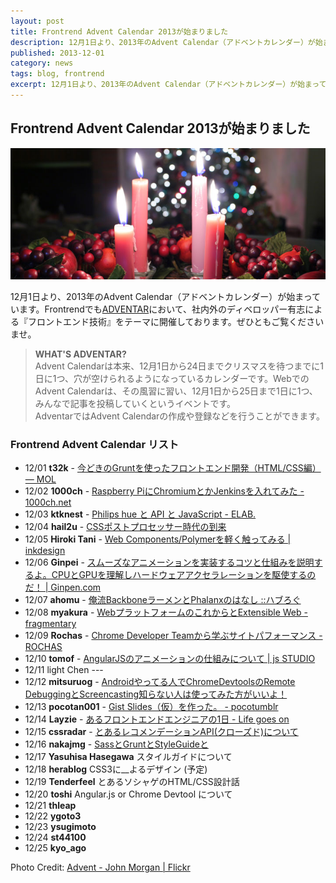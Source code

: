 ```yaml
---
layout: post
title: Frontrend Advent Calendar 2013が始まりました
description: 12月1日より、2013年のAdvent Calendar（アドベントカレンダー）が始まっています。
published: 2013-12-01
category: news
tags: blog, frontrend
excerpt: 12月1日より、2013年のAdvent Calendar（アドベントカレンダー）が始まっています。
---
```


## Frontrend Advent Calendar 2013が始まりました

![](/images/2013/1201_head.jpg)


12月1日より、2013年のAdvent Calendar（アドベントカレンダー）が始まっています。Frontrendでも[ADVENTAR](http://www.adventar.org/)において、社内外のディベロッパー有志による『フロントエンド技術』をテーマに開催しております。ぜひともご覧くださいませ。


> __WHAT'S ADVENTAR?__  
Advent   Calendarは本来、12月1日から24日までクリスマスを待つまでに1日に1つ、穴が空けられるようになっているカレンダーです。WebでのAdvent Calendarは、その風習に習い、12月1日から25日まで1日に1つ、みんなで記事を投稿していくというイベントです。  
AdventarではAdvent Calendarの作成や登録などを行うことができます。

### Frontrend Advent Calendar リスト

+ 12/01 __t32k__ - [今どきのGruntを使ったフロントエンド開発（HTML/CSS編） — MOL](http://t32k.me/mol/log/modern-development-workflow__-with-grunt/)
+ 12/02	__1000ch__ - [Raspberry PiにChromiumとかJenkinsを入れてみた - 1000ch.net](http://1000ch.net/2013/12/02/TryRaspberryPi/)
+ 12/03	__ktknest__ - [Philips hue と API と JavaScript - ELAB.](http://ktkne.st/elab/post/2013/philips-hue-api-javascript.html)
+ 12/04	__hail2u__ - [CSSポストプロセッサー時代の到来](http://hail2u.net/documents/css-postprocessor-era.html)
+ 12/05	__Hiroki Tani__ - [Web Components/Polymerを軽く触ってみる | inkdesign](http://inkdesign.jp/posts/try-web-components-and-polymer/)
+ 12/06	__Ginpei__ - [スムーズなアニメーションを実装するコツと仕組みを説明するよ。CPUとGPUを理解しハードウェアアクセラレーションを駆使するのだ！ | Ginpen.com](http://ginpen.com/2013/12/06/hardware-acceleration/)
+ 12/07	__ahomu__ - [俺流BackboneラーメンとPhalanxのはなし ::ハブろぐ](http://havelog.ayumusato.com/develop/javascript/e573-phalanx.html)
+ 12/08	__myakura__ - [WebプラットフォームのこれからとExtensible Web - fragmentary](http://myakura.hatenablog.com/entry/2013/12/08/235000)
+ 12/09	__Rochas__ - [Chrome Developer Teamから学ぶサイトパフォーマンス - ROCHAS](http://rochas.cc/blog/2013/12/09/frontrend.html)
+ 12/10	__tomof__ - [AngularJSのアニメーションの仕組みについて | js STUDIO](http://js.studio-kingdom.com/angularjs/tips/how_to_animation)
+ 12/11	light Chen  ---
+ 12/12	__mitsuruog__ - [Androidやってる人でChromeDevtoolsのRemote DebuggingとScreencasting知らない人は使ってみた方がいいよ！](http://blog.mitsuruog.info/2013/12/androidchromedevtoolsremote.html)
+ 12/13	__pocotan001__ - [Gist Slides（仮）を作った。 - pocotumblr](http://pocotumblr.tumblr.com/post/69868810750/gist-slides)
+ 12/14	__Layzie__ - [あるフロントエンドエンジニアの1日 - Life goes on](http://layzie.hatenablog.com/entry/20131214/1387089458)
+ 12/15	__cssradar__ - [とあるレコメンデーションAPI(クローズド)について](https://gist.github.com/studiomohawk/7970284)
+ 12/16	__nakajmg__ - [SassとGruntとStyleGuideと](http://nakajmg.github.io/blog/2013-12-16/adventar-Frontrend.html)
+ 12/17	__Yasuhisa Hasegawa__	スタイルガイドについて
+ 12/18	__herablog__	CSS3に__よるデザイン (予定)
+ 12/19	__Tenderfeel__	とあるソシャゲのHTML/CSS設計話
+ 12/20	__toshi__	Angular.js or Chrome Devtool について
+ 12/21	__thleap__		
+ 12/22	__ygoto3__		
+ 12/23	__ysugimoto__	
+ 12/24	__st44100__	
+ 12/25	__kyo_ago__

Photo Credit: [Advent - John Morgan | Flickr](http://www.flickr.com/photos/24742305@N00/4221484268/)